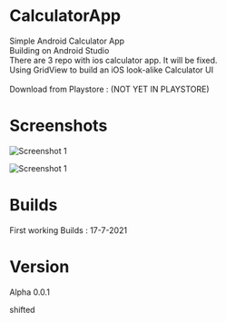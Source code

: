 # CalculatorApp
Simple Android Calculator App<br />
Building on Android Studio<br />
There are 3 repo with ios calculator app. It will be fixed. <br />
Using GridView to build an iOS look-alike Calculator UI<br /><br />
Download from Playstore : (NOT YET IN PLAYSTORE)<br />

# Screenshots
![Screenshot 1](https://github.com/nagi1998/CalculatorApp/blob/master/Screenshots/ss1.png)

![Screenshot 1](https://github.com/nagi1998/CalculatorApp/blob/master/Screenshots/ss2.png)


# Builds
First working Builds : 17-7-2021

# Version
Alpha 0.0.1

shifted

